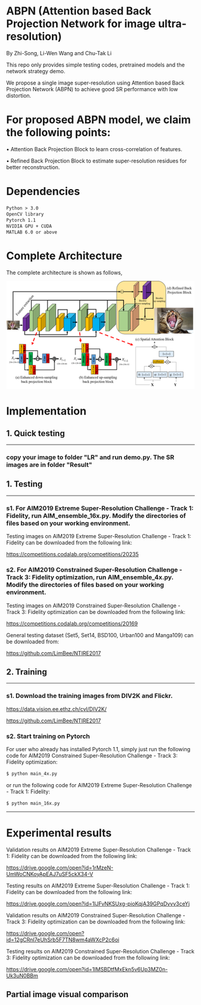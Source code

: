 # ABPN (Attention based Back Projection Network for image ultra-resolution)

By Zhi-Song, Li-Wen Wang and Chu-Tak Li

This repo only provides simple testing codes, pretrained models and the network strategy demo.

We propose a single image super-resolution using Attention based Back Projection Network (ABPN) to achieve good SR performance with low distortion.


# For proposed ABPN model, we claim the following points:

• Attention Back Projection Block to learn cross-correlation of features.

• Refined Back Projection Block to estimate super-resolution residues for better reconstruction.

# Dependencies
    Python > 3.0
    OpenCV library
    Pytorch 1.1 
    NVIDIA GPU + CUDA
    MATLAB 6.0 or above

# Complete Architecture
The complete architecture is shown as follows,

![network](/figure/network.png)

# Implementation
## 1. Quick testing
---------------------------------------
### copy your image to folder "LR" and run demo.py. The SR images are in folder "Result"

## 1. Testing
---------------------------------------
### s1. For AIM2019 Extreme Super-Resolution Challenge - Track 1: Fidelity, run **AIM_ensemble_16x.py**. Modify the directories of files based on your working environment.

Testing images on AIM2019 Extreme Super-Resolution Challenge - Track 1: Fidelity can be downloaded from the following link:

https://competitions.codalab.org/competitions/20235

### s2. For AIM2019 Constrained Super-Resolution Challenge - Track 3: Fidelity optimization, run **AIM_ensemble_4x.py**. Modify the directories of files based on your working environment.

Testing images on AIM2019 Constrained Super-Resolution Challenge - Track 3: Fidelity optimization can be downloaded from the following link:

https://competitions.codalab.org/competitions/20169

General testing dataset (Set5, Set14, BSD100, Urban100 and Manga109) can be downloaded from:

https://github.com/LimBee/NTIRE2017

## 2. Training
---------------------------
### s1. Download the training images from DIV2K and Flickr.
    
https://data.vision.ee.ethz.ch/cvl/DIV2K/

https://github.com/LimBee/NTIRE2017
   
### s2. Start training on Pytorch
For user who already has installed Pytorch 1.1, simply just run the following code for AIM2019 Constrained Super-Resolution Challenge - Track 3: Fidelity optimization:
```sh
$ python main_4x.py
```

or run the following code for AIM2019 Extreme Super-Resolution Challenge - Track 1: Fidelity:
```sh
$ python main_16x.py
```
---------------------------
  
# Experimental results

Validation results on AIM2019 Extreme Super-Resolution Challenge - Track 1: Fidelity can be downloaded from the following link:

https://drive.google.com/open?id=1rMzeN-UmWoCNKoyApEAJ7uSF5ckX34-V

Testing results on AIM2019 Extreme Super-Resolution Challenge - Track 1: Fidelity can be downloaded from the following link:

https://drive.google.com/open?id=1lJFvNKSUxg-pioKqjA39GPqDvvv3ceYj

Validation results on AIM2019 Constrained Super-Resolution Challenge - Track 3: Fidelity optimization can be downloaded from the following link:

https://drive.google.com/open?id=12gCRnI7eUhSrb5F7TN8wm4aWXcP2c6oi

Testing results on AIM2019 Constrained Super-Resolution Challenge - Track 3: Fidelity optimization can be downloaded from the following link:

https://drive.google.com/open?id=1IMSBDtfMxEkn5v6Up3MZ0n-Uk3uN0BBm

## Partial image visual comparison


